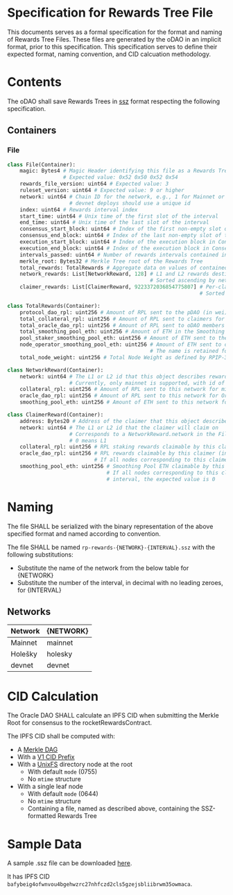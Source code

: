 # Specification for Rewards Tree File

This documents serves as a formal specification for the format and naming of Rewards Tree Files. 
These files are generated by the oDAO in an implicit format, prior to this specification. 
This specification serves to define their expected format, naming convention, and CID calcuation methodology.

# Contents

The oDAO shall save Rewards Trees in [ssz](../assets/rpip-52/simple-serialize.md) format respecting the following specification.

## Containers

### File

```python
class File(Container):
    magic: Bytes4 # Magic Header identifying this file as a Rewards Tree
                  # Expected value: 0x52 0x50 0x52 0x54
    rewards_file_version: uint64 # Expected value: 3
    ruleset_version: uint64 # Expected value: 9 or higher
    network: uint64 # Chain ID for the network, e.g., 1 for Mainnet or 17000 for Holešky
                    # devnet deploys should use a unique id
    index: uint64 # Rewards interval index
    start_time: uint64 # Unix time of the first slot of the interval
    end_time: uint64 # Unix time of the last slot of the interval
    consensus_start_block: uint64 # Index of the first non-empty slot of the interval
    consensus_end_block: uint64 # Index of the last non-empty slot of the interval
    execution_start_block: uint64 # Index of the execution block in ConsensusStartBlock
    execution_end_block: uint64 # Index of the execution block in ConsensusEndBlock
    intervals_passed: uint64 # Number of rewards intervals contained in the file
    merkle_root: Bytes32 # Merkle Tree root of the Rewards Tree
    total_rewards: TotalRewards # Aggregate data on values of contained rewards
    network_rewards: List[NetworkReward, 128] # L1 and L2 rewards destinations and aggregate amounts
                                              # Sorted ascending by network
    claimer_rewards: List[ClaimerReward, 9223372036854775807] # Per-claimer rewards
                                                              # Sorted in ascending unsigned numerical order by address

class TotalRewards(Container):
    protocol_dao_rpl: uint256 # Amount of RPL sent to the pDAO (in wei)
    total_collateral_rpl: uint256 # Amount of RPL sent to claimers for minipool operation (in wei)
    total_oracle_dao_rpl: uint256 # Amount of RPL sent to oDAO members (in wei)
    total_smoothing_pool_eth: uint256 # Amount of ETH in the Smoothing Pool (in wei)
    pool_staker_smoothing_pool_eth: uint256 # Amount of ETH sent to the rETH contract (in wei)
    node_operator_smoothing_pool_eth: uint256 # Amount of ETH sent to claimers for Smoothing Pool rewards (in wei)
                                              # The name is retained for backwards compatibility with previous specs
    total_node_weight: uint256 # Total Node Weight as defined by RPIP-30 (in wei)

class NetworkReward(Container):
    network: uint64 # The L1 or L2 id that this object describes rewards for
                    # Currently, only mainnet is supported, with id of 0
    collateral_rpl: uint256 # Amount of RPL sent to this network for minipool operation (in wei)
    oracle_dao_rpl: uint256 # Amount of RPL sent to this network for Oracle DAO rewards (in wei)
    smoothing_pool_eth: uint256 # Amount of ETH sent to this network for Smoothing Pool rewards (in wei)

class ClaimerReward(Container):
    address: Bytes20 # Address of the claimer that this object describes rewards for
    network: uint64 # The L1 or L2 id that the claimer will claim on
                    # Corresponds to a NetworkReward.network in the File.network_rewards list
                    # 0 means L1
    collateral_rpl: uint256 # RPL staking rewards claimable by this claimer (in wei)
    oracle_dao_rpl: uint256 # RPL rewards claimable by this claimer (in wei)
                            # If all nodes corresponding to this claimer are not in the oDAO, the expected value is 0
    smoothing_pool_eth: uint256 # Smoothing Pool ETH claimable by this claimer (in wei)
                                # If all nodes corresponding to this claimer were not in the smoothing pool during the
                                # interval, the expected value is 0
```

# Naming

The file SHALL be serialized with the binary representation of the above specified format and named according to convention.

The file SHALL be named `rp-rewards-{NETWORK}-{INTERVAL}.ssz` with the following substitutions:

  * Substitute the name of the network from the below table for {NETWORK}
  * Substitute the number of the interval, in decimal with no leading zeroes, for {INTERVAL}

## Networks
| Network | {NETWORK} |
| ------- | --------- |
| Mainnet | mainnet   |
| Holešky | holesky   |
| devnet  | devnet    |

# CID Calculation

The Oracle DAO SHALL calculate an IPFS CID when submitting the Merkle Root for consensus to the rocketRewardsContract.

The IPFS CID shall be computed with:
  * A [Merkle DAG](https://github.com/ipfs/ipfs-docs/blob/main/docs/concepts/merkle-dag.md)
  * With a [V1 CID Prefix](https://github.com/ipfs/ipfs-docs/blob/main/docs/concepts/content-addressing.md#version-1-v1)
  * With a [UnixFS](https://github.com/ipfs/specs/blob/main/UNIXFS.md) directory node at the root
    * With default `mode` (0755)
    * No `mtime` structure
  * With a single leaf node
    * With default `mode` (0644)
    * No `mtime` structure
    * Containing a file, named as described above, containing the SSZ-formatted Rewards Tree

# Sample Data

A sample .ssz file can be downloaded [here](../assets/rpip-52/rp-rewards-holesky-155.ssz).

It has IPFS CID `bafybeig4ofwnvou4bgehwzrc27nhfczd2cls5gzejsbliibrwm35owmaca`.

